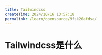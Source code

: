```yaml
---
title: Tailwindcss
createTime: 2024/10/16 13:57:18
permalink: /learn/opensource/9fsk20afdsa/
---
```


# Tailwindcss是什么
